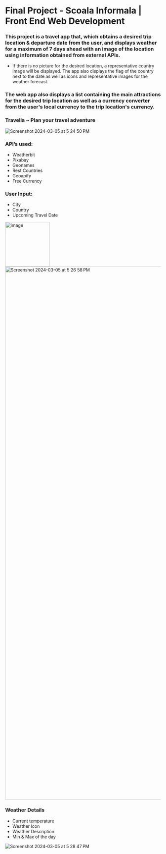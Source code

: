 # Final Project - Scoala Informala | Front End Web Development

### This project is a travel app that, which obtains a desired trip location & departure date from the user, and displays weather for a maximum of 7 days ahead with an image of the location using information obtained from external APIs.

* If there is no picture for the desired location, a representative country image will be displayed. The app also displays the flag of the country next to the date as well as icons and representative images for the weather forecast. 

### The web app also displays a list containing the main attractions for the desired trip location as well as a currency converter from the user's local currency to the trip location's currency.

### Travella ~ Plan your travel adventure 
![Screenshot 2024-03-05 at 5 24 50 PM](https://github.com/dianarrugea/final_project_sc_inf/assets/64359516/349c4d78-5e89-45eb-8abf-729258245080)

### API’s used:
* Weatherbit
* Pixabay
* Geonames
* Rest Countries
* Geoapify
* Free Currency

### User Input:
* City
* Country
* Upcoming Travel Date

<img width="144" alt="image" src="https://github.com/dianarrugea/final_project_sc_inf/assets/64359516/7559b024-c1be-4bc7-b00f-3595e97f3cb8">

<img width="1722" alt="Screenshot 2024-03-05 at 5 26 58 PM" src="https://github.com/dianarrugea/final_project_sc_inf/assets/64359516/9a28024b-35ea-42fe-b485-fa7e0cbd84fc">

### Weather Details
* Current temperature
* Weather Icon
* Weather Description
* Min & Max of the day

![Screenshot 2024-03-05 at 5 28 47 PM](https://github.com/dianarrugea/final_project_sc_inf/assets/64359516/84c50d5a-21da-48d4-97df-b623d170fe34)



